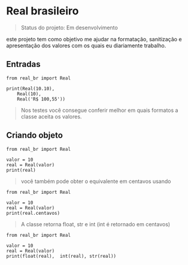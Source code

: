 # Real brasileiro

> Status do projeto: Em desenvolvimento

este projeto tem como objetivo me ajudar na formatação, sanitização e apresentação dos valores com os quais eu diariamente trabalho.

## Entradas
```
from real_br import Real

print(Real(10.10),
    Real(10),
    Real('R$ 100,55'))

```
> Nos testes você consegue conferir melhor em quais formatos a classe aceita os valores.


## Criando objeto

```
from real_br import Real

valor = 10
real = Real(valor)
print(real)

```

> você também pode obter o equivalente em centavos usando

```
from real_br import Real

valor = 10
real = Real(valor)
print(real.centavos)

```
> A classe retorna float, str e int (int é retornado em centavos)

```
from real_br import Real

valor = 10
real = Real(valor)
print(float(real),  int(real), str(real))

```